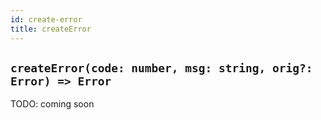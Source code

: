 ```yaml
---
id: create-error
title: createError
---
```


## `createError(code: number, msg: string, orig?: Error) => Error`

TODO: coming soon
